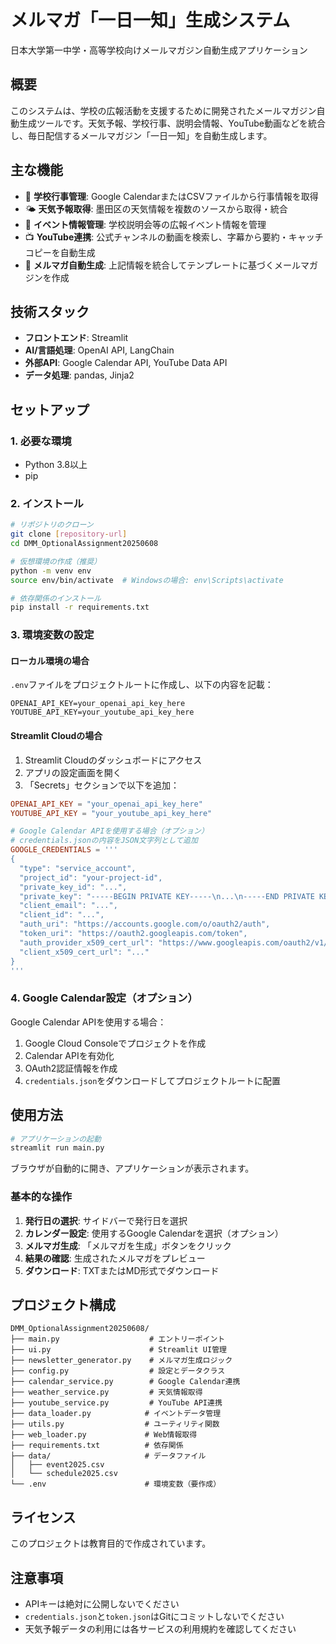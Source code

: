 # メルマガ「一日一知」生成システム

日本大学第一中学・高等学校向けメールマガジン自動生成アプリケーション

## 概要

このシステムは、学校の広報活動を支援するために開発されたメールマガジン自動生成ツールです。天気予報、学校行事、説明会情報、YouTube動画などを統合し、毎日配信するメールマガジン「一日一知」を自動生成します。

## 主な機能

- 📅 **学校行事管理**: Google CalendarまたはCSVファイルから行事情報を取得
- 🌤️ **天気予報取得**: 墨田区の天気情報を複数のソースから取得・統合
- 🎉 **イベント情報管理**: 学校説明会等の広報イベント情報を管理
- 📺 **YouTube連携**: 公式チャンネルの動画を検索し、字幕から要約・キャッチコピーを自動生成
- 📧 **メルマガ自動生成**: 上記情報を統合してテンプレートに基づくメールマガジンを作成

## 技術スタック

- **フロントエンド**: Streamlit
- **AI/言語処理**: OpenAI API, LangChain
- **外部API**: Google Calendar API, YouTube Data API
- **データ処理**: pandas, Jinja2

## セットアップ

### 1. 必要な環境

- Python 3.8以上
- pip

### 2. インストール

```bash
# リポジトリのクローン
git clone [repository-url]
cd DMM_OptionalAssignment20250608

# 仮想環境の作成（推奨）
python -m venv env
source env/bin/activate  # Windowsの場合: env\Scripts\activate

# 依存関係のインストール
pip install -r requirements.txt
```

### 3. 環境変数の設定

#### ローカル環境の場合

`.env`ファイルをプロジェクトルートに作成し、以下の内容を記載：

```
OPENAI_API_KEY=your_openai_api_key_here
YOUTUBE_API_KEY=your_youtube_api_key_here
```

#### Streamlit Cloudの場合

1. Streamlit Cloudのダッシュボードにアクセス
2. アプリの設定画面を開く
3. 「Secrets」セクションで以下を追加：

```toml
OPENAI_API_KEY = "your_openai_api_key_here"
YOUTUBE_API_KEY = "your_youtube_api_key_here"

# Google Calendar APIを使用する場合（オプション）
# credentials.jsonの内容をJSON文字列として追加
GOOGLE_CREDENTIALS = '''
{
  "type": "service_account",
  "project_id": "your-project-id",
  "private_key_id": "...",
  "private_key": "-----BEGIN PRIVATE KEY-----\n...\n-----END PRIVATE KEY-----\n",
  "client_email": "...",
  "client_id": "...",
  "auth_uri": "https://accounts.google.com/o/oauth2/auth",
  "token_uri": "https://oauth2.googleapis.com/token",
  "auth_provider_x509_cert_url": "https://www.googleapis.com/oauth2/v1/certs",
  "client_x509_cert_url": "..."
}
'''
```

### 4. Google Calendar設定（オプション）

Google Calendar APIを使用する場合：

1. Google Cloud Consoleでプロジェクトを作成
2. Calendar APIを有効化
3. OAuth2認証情報を作成
4. `credentials.json`をダウンロードしてプロジェクトルートに配置

## 使用方法

```bash
# アプリケーションの起動
streamlit run main.py
```

ブラウザが自動的に開き、アプリケーションが表示されます。

### 基本的な操作

1. **発行日の選択**: サイドバーで発行日を選択
2. **カレンダー設定**: 使用するGoogle Calendarを選択（オプション）
3. **メルマガ生成**: 「メルマガを生成」ボタンをクリック
4. **結果の確認**: 生成されたメルマガをプレビュー
5. **ダウンロード**: TXTまたはMD形式でダウンロード

## プロジェクト構成

```
DMM_OptionalAssignment20250608/
├── main.py                    # エントリーポイント
├── ui.py                      # Streamlit UI管理
├── newsletter_generator.py    # メルマガ生成ロジック
├── config.py                  # 設定とデータクラス
├── calendar_service.py        # Google Calendar連携
├── weather_service.py         # 天気情報取得
├── youtube_service.py         # YouTube API連携
├── data_loader.py            # イベントデータ管理
├── utils.py                  # ユーティリティ関数
├── web_loader.py             # Web情報取得
├── requirements.txt          # 依存関係
├── data/                     # データファイル
│   ├── event2025.csv
│   └── schedule2025.csv
└── .env                      # 環境変数（要作成）
```

## ライセンス

このプロジェクトは教育目的で作成されています。

## 注意事項

- APIキーは絶対に公開しないでください
- `credentials.json`と`token.json`はGitにコミットしないでください
- 天気予報データの利用には各サービスの利用規約を確認してください